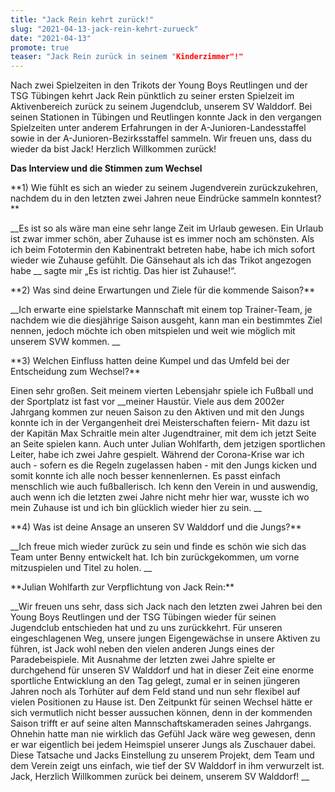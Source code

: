```yaml
---
title: "Jack Rein kehrt zurück!"
slug: "2021-04-13-jack-rein-kehrt-zurueck"
date: "2021-04-13"
promote: true
teaser: "Jack Rein zurück in seinem "Kinderzimmer"!"
---
```

Nach zwei Spielzeiten in den Trikots der Young Boys Reutlingen und der TSG Tübingen kehrt Jack Rein pünktlich zu seiner ersten Spielzeit im Aktivenbereich zurück zu seinem Jugendclub, unserem SV Walddorf. Bei seinen Stationen in Tübingen und Reutlingen konnte Jack in den vergangen Spielzeiten unter anderem Erfahrungen in der A-Junioren-Landesstaffel sowie in der A-Junioren-Bezirksstaffel sammeln. Wir freuen uns, dass du wieder da bist Jack! Herzlich Willkommen zurück!



**Das Interview und die Stimmen zum Wechsel**

 


<p class="MsoNoSpacing">**1) Wie fühlt es sich an wieder zu seinem Jugendverein zurückzukehren, nachdem du in den letzten zwei Jahren neue Eindrücke sammeln konntest?**


<p class="MsoNoSpacing"> __Es ist so als wäre man eine sehr lange Zeit im Urlaub gewesen. Ein Urlaub ist zwar immer schön, aber Zuhause ist es immer noch am schönsten. Als ich beim Fototermin den Kabinentrakt betreten habe, habe ich mich sofort wieder wie Zuhause gefühlt. Die Gänsehaut als ich das Trikot angezogen habe __ sagte mir „Es ist richtig. Das hier ist Zuhause!“.


<p class="MsoNoSpacing">**2) Was sind deine Erwartungen und Ziele für die kommende Saison?**


<p class="MsoNoSpacing"> __Ich erwarte eine spielstarke Mannschaft mit einem top Trainer-Team, je nachdem wie die diesjährige Saison ausgeht, kann man ein bestimmtes Ziel nennen, jedoch möchte ich oben mitspielen und weit wie möglich mit unserem SVW kommen. __


<p class="MsoNoSpacing">**3) Welchen Einfluss hatten deine Kumpel und das Umfeld bei der Entscheidung zum Wechsel?**


<p class="MsoNoSpacing">Einen sehr großen. Seit meinem vierten Lebensjahr spiele ich Fußball und der Sportplatz ist fast vor  __meiner Haustür. Viele aus dem 2002er Jahrgang kommen zur neuen Saison zu den Aktiven und mit den Jungs konnte ich in der Vergangenheit drei Meisterschaften feiern- Mit dazu ist der Kapitän Max Schraitle mein alter Jugendtrainer, mit dem ich jetzt Seite an Seite spielen kann. Auch unter Julian Wohlfarth, dem jetzigen sportlichen Leiter, habe ich zwei Jahre gespielt. Während der Corona-Krise war ich auch - sofern es die Regeln zugelassen haben - mit den Jungs kicken und somit konnte ich alle noch besser kennenlernen. Es passt einfach menschlich wie auch fußballerisch. Ich kenn den Verein in und auswendig, auch wenn ich die letzten zwei Jahre nicht mehr hier war, wusste ich wo mein Zuhause ist und ich bin glücklich wieder hier zu sein.  __


<p class="MsoNoSpacing">**4) Was ist deine Ansage an unseren SV Walddorf und die Jungs?**


<p class="MsoNoSpacing"> __Ich freue mich wieder zurück zu sein und finde es schön wie sich das Team unter Benny entwickelt hat. Ich bin zurückgekommen, um vorne mitzuspielen und Titel zu holen. __


<p class="MsoNoSpacing"> 


<p class="MsoNoSpacing">**Julian Wohlfarth zur Verpflichtung von Jack Rein:**


<p class="MsoNoSpacing"> __Wir freuen uns sehr, dass sich Jack nach den letzten zwei Jahren bei den Young Boys Reutlingen und der TSG Tübingen wieder für seinen Jugendclub entschieden hat und zu uns zurückkehrt. Für unseren eingeschlagenen Weg, unsere jungen Eigengewächse in unsere Aktiven zu führen, ist Jack wohl neben den vielen anderen Jungs eines der Paradebeispiele. Mit Ausnahme der letzten zwei Jahre spielte er durchgehend für unseren SV Walddorf und hat in dieser Zeit eine enorme sportliche Entwicklung an den Tag gelegt, zumal er in seinen jüngeren Jahren noch als Torhüter auf dem Feld stand und nun sehr flexibel auf vielen Positionen zu Hause ist. Den Zeitpunkt für seinen Wechsel hätte er sich vermutlich nicht besser aussuchen können, denn in der kommenden Saison trifft er auf seine alten Mannschaftskameraden seines Jahrgangs. Ohnehin hatte man nie wirklich das Gefühl Jack wäre weg gewesen, denn er war eigentlich bei jedem Heimspiel unserer Jungs als Zuschauer dabei. Diese Tatsache und Jacks Einstellung zu unserem Projekt, dem Team und dem Verein zeigt uns einfach, wie tief der SV Walddorf in ihm verwurzelt ist. Jack, Herzlich Willkommen zurück bei deinem, unserem SV Walddorf! __
